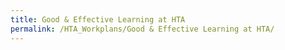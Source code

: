 ```yaml
---
title: Good & Effective Learning at HTA
permalink: /HTA_Workplans/Good & Effective Learning at HTA/
---
```

